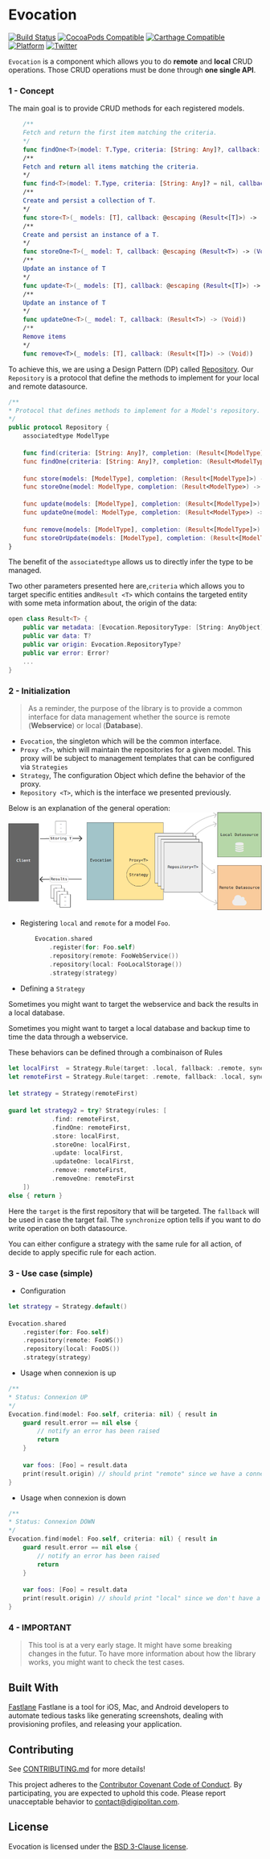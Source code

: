 Evocation
================

[![Build Status](https://travis-ci.org/Digipolitan/evocation-swift.svg?branch=master)](https://travis-ci.org/Digipolitan/evocation-swift)
[![CocoaPods Compatible](https://img.shields.io/cocoapods/v/Evocation.svg)](https://img.shields.io/cocoapods/v/Evocation.svg)
[![Carthage Compatible](https://img.shields.io/badge/Carthage-compatible-4BC51D.svg?style=flat)](https://github.com/Carthage/Carthage)
[![Platform](https://img.shields.io/cocoapods/p/Evocation.svg?style=flat)](http://cocoadocs.org/docsets/Evocation.svg)
[![Twitter](https://img.shields.io/badge/twitter-@Digipolitan-blue.svg?style=flat)](http://twitter.com/Digipolitan)

`Evocation` is a component which allows you to do **remote** and **local** CRUD operations.
Those CRUD operations must be done through **one single API**.

### 1 - Concept
The main goal is to provide CRUD methods for each registered models.

```swift
	/**
	Fetch and return the first item matching the criteria.
	*/
	func findOne<T>(model: T.Type, criteria: [String: Any]?, callback: @escaping (Result<T>) -> (Void))
	/**
	Fetch and return all items matching the criteria.
	*/
	func find<T>(model: T.Type, criteria: [String: Any]? = nil, callback: @escaping (Result<[T]>) -> (Void))
	/**
	Create and persist a collection of T.
	*/
	func store<T>(_ models: [T], callback: @escaping (Result<[T]>) -> (Void))
	/**
	Create and persist an instance of a T.
	*/
	func storeOne<T>(_ model: T, callback: @escaping (Result<T>) -> (Void))
	/**
	Update an instance of T
	*/
	func update<T>(_ models: [T], callback: @escaping (Result<[T]>) -> (Void))
	/**
	Update an instance of T
	*/
	func updateOne<T>(_ model: T, callback: (Result<T>) -> (Void))
	/**
	Remove items
	*/
	func remove<T>(_ models: [T], callback: (Result<[T]>) -> (Void))

```

To achieve this, we are using a Design Pattern (DP) called [Repository](https://msdn.microsoft.com/en-us/library/ff649690.aspx).
Our `Repository` is a protocol that define the methods to implement for your local and remote datasource.

```swift
/**
* Protocol that defines methods to implement for a Model's repository.
*/
public protocol Repository {
	associatedtype ModelType

	func find(criteria: [String: Any]?, completion: (Result<[ModelType]>) -> (Void))
	func findOne(criteria: [String: Any]?, completion: (Result<ModelType>) -> (Void))

	func store(models: [ModelType], completion: (Result<[ModelType]>) -> (Void))
	func storeOne(model: ModelType, completion: (Result<ModelType>) -> (Void))

	func update(models: [ModelType], completion: (Result<[ModelType]>) -> (Void))
	func updateOne(model: ModelType, completion: (Result<ModelType>) -> (Void))

	func remove(models: [ModelType], completion: (Result<[ModelType]>) -> (Void))
	func storeOrUpdate(models: [ModelType], completion: (Result<[ModelType]>) -> (Void))
}
```

The benefit of the `associatedtype` allows us to directly infer the type to be managed.

Two other parameters presented here are,`criteria` which allows you to target specific entities and` Result <T> ` which contains the targeted entity with some meta information about, the origin of the data:

```swift
open class Result<T> {
	public var metadata: [Evocation.RepositoryType: [String: AnyObject]]
	public var data: T?
	public var origin: Evocation.RepositoryType?
	public var error: Error?
	...
}
```

### 2 - Initialization
> As a reminder, the purpose of the library is to provide a common interface for data management whether the source is remote (**Webservice**) or local (**Database**).

- `Evocation`, the singleton which will be the common interface.
- `Proxy <T>`, which will maintain the repositories for a given model. This proxy will be subject to management templates that can be configured via `Strategies`
- `Strategy`, The configuration Object which define the behavior of the proxy.
- `Repository <T>`, which is the interface we presented previously.

Below is an explanation of the general operation:
![alt text](https://github.com/Digipolitan/evocation-swift/blob/develop/Docs/architecture.png?raw=true "Architecture")

- Registering `local` and `remote` for a model `Foo`.

    ```swift     
		Evocation.shared
			.register(for: Foo.self)
			.repository(remote: FooWebService())
			.repository(local: FooLocalStorage())
			.strategy(strategy)
    ```

- Defining a `Strategy`

Sometimes you might want to target the webservice and back the results in a local database.

Sometimes you might want to target a local database and backup time to time the data through a webservice.

These behaviors can be defined through a combinaison of Rules

```swift
let localFirst  = Strategy.Rule(target: .local, fallback: .remote, synchronize: true)
let remoteFirst = Strategy.Rule(target: .remote, fallback: .local, synchronize: false)

let strategy = Strategy(remoteFirst)

guard let strategy2 = try? Strategy(rules: [
			.find: remoteFirst,
			.findOne: remoteFirst,
			.store: localFirst,
			.storeOne: localFirst,
			.update: localFirst,
			.updateOne: localFirst,
			.remove: remoteFirst,
			.removeOne: remoteFirst
	])
else { return }
```

Here the `target` is the first repository that will be targeted. The `fallback` will be used in case the target fail. The `synchronize` option tells if you want to do write operation on both datasource.

You can either configure a strategy with the same rule for all action, of decide to apply specific rule for each action.

### 3 - Use case (simple)
- Configuration

```swift
let strategy = Strategy.default()

Evocation.shared
	.register(for: Foo.self)
	.repository(remote: FooWS())
	.repository(local: FooDS())
	.strategy(strategy)
```
- Usage when connexion is up

```swift     
/**
* Status: Connexion UP
*/
Evocation.find(model: Foo.self, criteria: nil) { result in
    guard result.error == nil else {
        // notify an error has been raised
        return
    }

    var foos: [Foo] = result.data
    print(result.origin) // should print "remote" since we have a connexion.
}
```

- Usage when connexion is down

```swift
/**
* Status: Connexion DOWN
*/
Evocation.find(model: Foo.self, criteria: nil) { result in
    guard result.error == nil else {
        // notify an error has been raised
        return
    }

    var foos: [Foo] = result.data
    print(result.origin) // should print "local" since we don't have a connexion.
}
```

### 4 - IMPORTANT
> This tool is at a very early stage. It might have some breaking changes in the futur. To have more information about how the library works, you might want to check the test cases.

## Built With

[Fastlane](https://fastlane.tools/)
Fastlane is a tool for iOS, Mac, and Android developers to automate tedious tasks like generating screenshots, dealing with provisioning profiles, and releasing your application.

## Contributing

See [CONTRIBUTING.md](CONTRIBUTING.md) for more details!

This project adheres to the [Contributor Covenant Code of Conduct](CODE_OF_CONDUCT.md).
By participating, you are expected to uphold this code. Please report
unacceptable behavior to [contact@digipolitan.com](mailto:contact@digipolitan.com).

## License

Evocation is licensed under the [BSD 3-Clause license](LICENSE).
